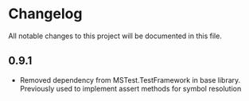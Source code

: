 # Changelog
All notable changes to this project will be documented in this file.

## 0.9.1
- Removed dependency from MSTest.TestFramework in base library. Previously used to implement assert methods for symbol resolution